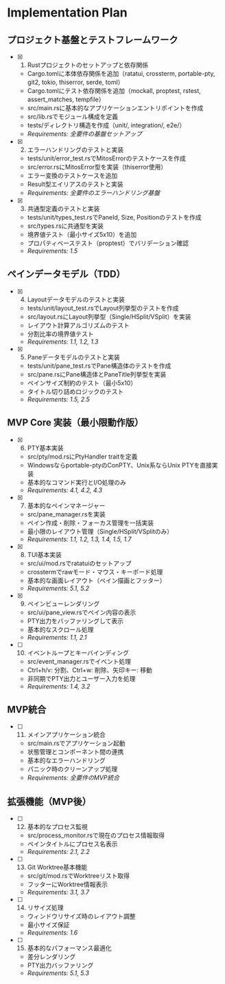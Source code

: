 # Implementation Plan

## プロジェクト基盤とテストフレームワーク

- [x] 1. Rustプロジェクトのセットアップと依存関係
  - Cargo.tomlに本体依存関係を追加（ratatui, crossterm, portable-pty, git2, tokio, thiserror, serde, toml）
  - Cargo.tomlにテスト依存関係を追加（mockall, proptest, rstest, assert_matches, tempfile）
  - src/main.rsに基本的なアプリケーションエントリポイントを作成
  - src/lib.rsでモジュール構成を定義
  - tests/ディレクトリ構造を作成（unit/, integration/, e2e/）
  - _Requirements: 全要件の基盤セットアップ_

- [x] 2. エラーハンドリングのテストと実装
  - tests/unit/error_test.rsでMitosErrorのテストケースを作成
  - src/error.rsにMitosError型を実装（thiserror使用）
  - エラー変換のテストケースを追加
  - Result型エイリアスのテストと実装
  - _Requirements: 全要件のエラーハンドリング基盤_

- [x] 3. 共通型定義のテストと実装
  - tests/unit/types_test.rsでPaneId, Size, Positionのテストを作成
  - src/types.rsに共通型を実装
  - 境界値テスト（最小サイズ5x10）を追加
  - プロパティベーステスト（proptest）でバリデーション確認
  - _Requirements: 1.5_

## ペインデータモデル（TDD）

- [x] 4. Layoutデータモデルのテストと実装
  - tests/unit/layout_test.rsでLayout列挙型のテストを作成
  - src/layout.rsにLayout列挙型（Single/HSplit/VSplit）を実装
  - レイアウト計算アルゴリズムのテスト
  - 分割比率の境界値テスト
  - _Requirements: 1.1, 1.2, 1.3_

- [x] 5. Paneデータモデルのテストと実装
  - tests/unit/pane_test.rsでPane構造体のテストを作成
  - src/pane.rsにPane構造体とPaneTitle列挙型を実装
  - ペインサイズ制約のテスト（最小5x10）
  - タイトル切り詰めロジックのテスト
  - _Requirements: 1.5, 2.5_

## MVP Core 実装（最小限動作版）

- [x] 6. PTY基本実装
  - src/pty/mod.rsにPtyHandler traitを定義
  - Windowsならportable-ptyのConPTY、Unix系ならUnix PTYを直接実装
  - 基本的なコマンド実行とI/O処理のみ
  - _Requirements: 4.1, 4.2, 4.3_

- [x] 7. 基本的なペインマネージャー
  - src/pane_manager.rsを実装
  - ペイン作成・削除・フォーカス管理を一括実装
  - 最小限のレイアウト管理（Single/HSplit/VSplitのみ）
  - _Requirements: 1.1, 1.2, 1.3, 1.4, 1.5, 1.7_

- [x] 8. TUI基本実装
  - src/ui/mod.rsでratatuiのセットアップ
  - crosstermでrawモード・マウス・キーボード処理
  - 基本的な画面レイアウト（ペイン描画とフッター）
  - _Requirements: 5.1, 5.2_

- [x] 9. ペインビューレンダリング
  - src/ui/pane_view.rsでペイン内容の表示
  - PTY出力をバッファリングして表示
  - 基本的なスクロール処理
  - _Requirements: 1.1, 2.1_

- [ ] 10. イベントループとキーバインディング
  - src/event_manager.rsでイベント処理
  - Ctrl+h/v: 分割、Ctrl+w: 削除、矢印キー: 移動
  - 非同期でPTY出力とユーザー入力を処理
  - _Requirements: 1.4, 3.2_

## MVP統合

- [ ] 11. メインアプリケーション統合
  - src/main.rsでアプリケーション起動
  - 状態管理とコンポーネント間の連携
  - 基本的なエラーハンドリング
  - パニック時のクリーンアップ処理
  - _Requirements: 全要件のMVP統合_

## 拡張機能（MVP後）

- [ ] 12. 基本的なプロセス監視
  - src/process_monitor.rsで現在のプロセス情報取得
  - ペインタイトルにプロセス名表示
  - _Requirements: 2.1, 2.2_

- [ ] 13. Git Worktree基本機能
  - src/git/mod.rsでWorktreeリスト取得
  - フッターにWorktree情報表示
  - _Requirements: 3.1, 3.7_

- [ ] 14. リサイズ処理
  - ウィンドウリサイズ時のレイアウト調整
  - 最小サイズ保証
  - _Requirements: 1.6_

- [ ] 15. 基本的なパフォーマンス最適化
  - 差分レンダリング
  - PTY出力バッファリング
  - _Requirements: 5.1, 5.3_